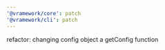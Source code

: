 ```yaml
---
'@vramework/core': patch
'@vramework/cli': patch
---
```


refactor: changing config object a getConfig function
